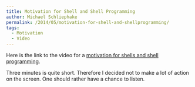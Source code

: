 ```yaml
---
title: Motivation for Shell and Shell Programming
author: Michael Schliephake
permalink: /2014/05/motivation-for-shell-and-shellprogramming/
tags:
  - Motivation
  - Video
---
```

Here is the link to the video for a <a href="https://www.pdc.kth.se/~michs/github/bash.html" target="_blank">motivation for shells and shell programming</a>.

Three minutes is quite short. Therefore I decided not to make a lot of action on the screen. One should rather have a chance to listen.
